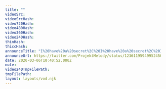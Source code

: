 ```yaml
---
title: ""
videoSrc: 
videoSrcHash: 
video720Hash: 
video480Hash: 
video360Hash: 
video240Hash: 
thinHash: 
thiccHash: 
announceTitle: "I%20have%20a%20secret%2C%20I%20have%20a%20secret%2C%20I%20have%20a%20secret.%20%20%28it%27s%20a%20new%20toy%29"
announceUrl: https://twitter.com/ProjektMelody/status/1236119594995245057
date: 2020-03-06T10:40:52.000Z
note: 
video240TmpFilePath: 
tmpFilePath: 
layout: layouts/vod.njk
---
```

